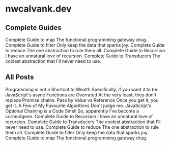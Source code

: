# nwcalvank.dev

## Complete Guides

<blog-post-preview link="/map" date="June 10th, 2020">
<span slot="title">Complete Guide to map</span>
<span slot="description">The functional programming gateway drug.</span>
</blog-post-preview>

<blog-post-preview link="/filter" date="June 17th, 2020">
<span slot="title">Complete Guide to filter</span>
<span slot="description">Only keep the data that sparks joy.</span>
</blog-post-preview>

<blog-post-preview link="/reduce" date="June 26th, 2020">
<span slot="title">Complete Guide to reduce</span>
<span slot="description">The one abstraction to rule them all.</span>
</blog-post-preview>

<blog-post-preview link="/recursion" date="July 24th, 2020">
<span slot="title">Complete Guide to Recursion</span>
<span slot="description">I have an unnatural love of recursion.</span>
</blog-post-preview>

<blog-post-preview link="/transducers" date="July 1st, 2020">
<span slot="title">Complete Guide to Transducers</span>
<span slot="description">The coolest abstraction that I'll never need to use.</span>
</blog-post-preview>

## All Posts

<blog-post-preview link="/programming-is-not-a-shortcut-to-wealth" date="October 25th, 2020">
<span slot="title">Programming is not a Shortcut to Wealth</span>
<span slot="description">Specifically, if you want it to be.</span>
</blog-post-preview>

<blog-post-preview link="/async-functions-are-overrated" date="September 13th, 2020">
<span slot="title">JavaScript's async Functions are Overrated</span>
<span slot="description">At the very least, they don't replace Promise chains.</span>
</blog-post-preview>

<blog-post-preview link="/pass-by-value-vs-reference" date="September 2nd, 2020">
<span slot="title">Pass by Value vs Reference</span>
<span slot="description">Once you get it, you get it.</span>
</blog-post-preview>

<blog-post-preview link="/a-few-of-my-favourite-algorithms" date="August 23rd, 2020">
<span slot="title">A Few of My Favourite Algorithms</span>
<span slot="description">Don't judge me.</span>
</blog-post-preview>

<blog-post-preview link="/javascripts-optional-chaining-is-a-code-smell" date="August 4th, 2020">
<span slot="title">JavaScript's Optional Chaining is a Code Smell</span>
<span slot="description">So, apparently I’ve become a curmudgeon.</span>
</blog-post-preview>

<blog-post-preview link="/recursion" date="July 24th, 2020">
<span slot="title">Complete Guide to Recursion</span>
<span slot="description">I have an unnatural love of recursion.</span>
</blog-post-preview>

<blog-post-preview link="/transducers" date="July 1st, 2020">
<span slot="title">Complete Guide to Transducers</span>
<span slot="description">The coolest abstraction that I'll never need to use.</span>
</blog-post-preview>

<blog-post-preview link="/reduce" date="June 26th, 2020">
<span slot="title">Complete Guide to reduce</span>
<span slot="description">The one abstraction to rule them all.</span>
</blog-post-preview>

<blog-post-preview link="/filter" date="June 17th, 2020">
<span slot="title">Complete Guide to filter</span>
<span slot="description">Only keep the data that sparks joy.</span>
</blog-post-preview>

<blog-post-preview link="/map" date="June 10th, 2020">
<span slot="title">Complete Guide to map</span>
<span slot="description">The functional programming gateway drug.</span>
</blog-post-preview>
